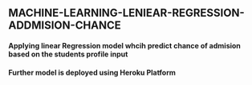 ## MACHINE-LEARNING-LENIEAR-REGRESSION-ADDMISION-CHANCE
#### Applying linear Regression model whcih predict chance of admision based on the students profile input
#### Further model is deployed using Heroku Platform
